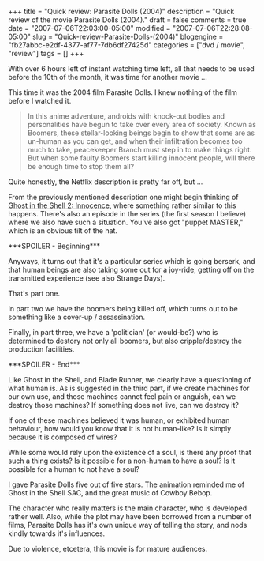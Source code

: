 +++
title = "Quick review: Parasite Dolls (2004)"
description = "Quick review of the movie Parasite Dolls (2004)."
draft = false
comments = true
date = "2007-07-06T22:03:00-05:00"
modified = "2007-07-06T22:28:08-05:00"
slug = "Quick-review-Parasite-Dolls-(2004)"
blogengine = "fb27abbc-e2df-4377-af77-7db6df27425d"
categories = ["dvd / movie", "review"]
tags = []
+++

<p>
With over 6 hours left of instant watching time left, all that needs to be used before the 10th of the month, it was time for another movie ...
</p>
<p>
This time it was the 2004 film Parasite Dolls. I knew nothing of the film before I watched it.
</p>
<blockquote>
	<p>
	In this anime adventure, androids with knock-out bodies and personalities have 
	begun to take over every area of society. Known as Boomers, these 
	stellar-looking beings begin to show that some are as un-human as you can get, 
	and when their infiltration becomes too much to take, peacekeeper Branch must 
	step in to make things right. But when some faulty Boomers start killing 
	innocent people, will there be enough time to stop them all? 
	</p>
</blockquote>
<p>
Quite honestly, the Netflix description is pretty far off, but ...
</p>
<p>
From the previously mentioned description one might begin thinking of <a href="http://strivinglife.net/wordpress/ghost-in-the-shell-2-innocence-script/">Ghost in the Shell 2: Innocence</a>, where something rather similar to this happens. There&#39;s also an episode in the series (the first season I believe) where we also have such a situation. You&#39;ve also got &quot;puppet MASTER,&quot; which is an obvious tilt of the hat.
</p>
<p>
***SPOILER - Beginning***
</p>
<p>
Anyways, it turns out that it&#39;s a particular series which is going berserk, and that human beings are also taking some out for a joy-ride, getting off on the transmitted experience (see also Strange Days). 
</p>
<p>
That&#39;s part one.
</p>
<p>
In part two we have the boomers being killed off, which turns out to be something like a cover-up / assassination.
</p>
<p>
Finally, in part three, we have a &#39;politician&#39; (or would-be?) who is determined to destory not only all boomers, but also cripple/destroy the production facilities.
</p>
<p>
***SPOILER - End***
</p>
<p>
Like Ghost in the Shell, and Blade Runner, we clearly have a questioning of what human is. As is suggested in the third part, if we create machines for our own use, and those machines cannot feel pain or anguish, can we destroy those machines? If something does not live, can we destroy it?
</p>
<p>
If one of these machines believed it was human, or exhibited human behaviour, how would you know that it is not human-like? Is it simply because it is composed of wires?
</p>
<p>
While some would rely upon the existence of a soul, is there any proof that such a thing exists? Is it possible for a non-human to have a soul? Is it possible for a human to not have a soul?&nbsp;
</p>
<p>
I gave Parasite Dolls five out of five stars. The animation reminded me of Ghost in the Shell SAC, and the great music of Cowboy Bebop.
</p>
<p>
The character who really matters is the main character, who is developed rather well. Also, while the plot may have been borrowed from a number of films, Parasite Dolls has it&#39;s own unique way of telling the story, and nods kindly towards it&#39;s influences.
</p>
<p>
Due to violence, etcetera, this movie is for mature audiences. 
</p>

